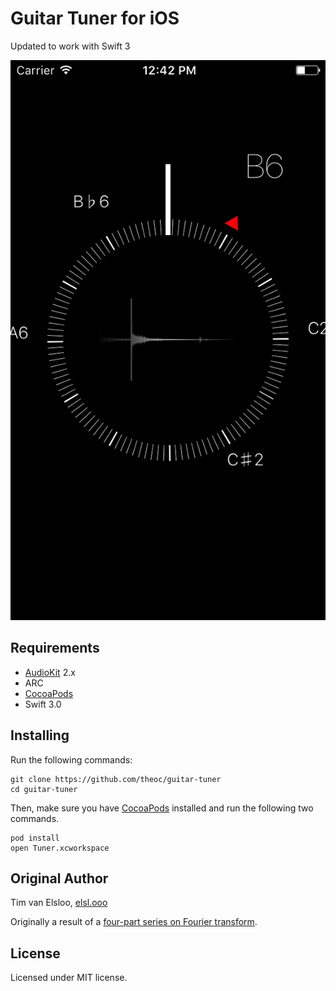 # Guitar Tuner for iOS
Updated to work with Swift 3

![Screenshot of Guitar Tuner app for iOS](Screenshot.png)

## Requirements

- [AudioKit](http://audiokit.io) 2.x
- ARC
- [CocoaPods](https://cocoapods.org)
- Swift 3.0

## Installing

Run the following commands:

    git clone https://github.com/theoc/guitar-tuner
    cd guitar-tuner

Then, make sure you have [CocoaPods](https://cocoapods.org) installed and run
the following two commands.

    pod install
    open Tuner.xcworkspace

## Original Author

Tim van Elsloo, [elsl.ooo](https://elsl.ooo)

Originally a result of a [four-part series on Fourier transform](https://elsl.ooo/2016/02/12/digital-tuner-ios-swift.html).

## License

Licensed under MIT license.
